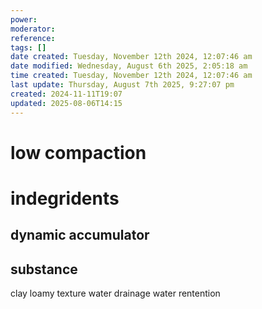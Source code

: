 ```yaml
---
power: 
moderator: 
reference: 
tags: []
date created: Tuesday, November 12th 2024, 12:07:46 am
date modified: Wednesday, August 6th 2025, 2:05:18 am
time created: Tuesday, November 12th 2024, 12:07:46 am
last update: Thursday, August 7th 2025, 9:27:07 pm
created: 2024-11-11T19:07
updated: 2025-08-06T14:15
---
```

# low compaction

# indegridents
## dynamic accumulator
## substance
clay
loamy
texture
water drainage
water rentention 
